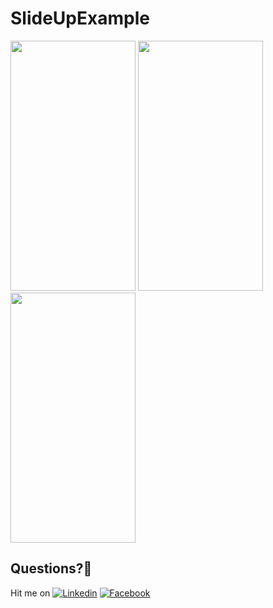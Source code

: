 # SlideUpExample

<img src="https://user-images.githubusercontent.com/7110339/48539659-e3ef1580-e8c8-11e8-83b6-c1d7ae0e4bb6.jpg" width="200" height="400">
<img src="https://user-images.githubusercontent.com/7110339/48539660-e3ef1580-e8c8-11e8-9689-442f1c200fee.jpg" width="200" height="400">
<img src="https://user-images.githubusercontent.com/7110339/48539661-e487ac00-e8c8-11e8-8dbd-634367d1c663.jpg" width="200" height="400">

## Questions?🤔
Hit me on [![Linkedin](https://img.shields.io/badge/Linkedin-Emre%20Karataş-blue.svg)](https://www.linkedin.com/in/emre-karata%C5%9F-062b26a9/)  [![Facebook](https://img.shields.io/badge/Facebook-Emre%20Karataş-blue.svg)](https://www.facebook.com/emre.karatas.311)
